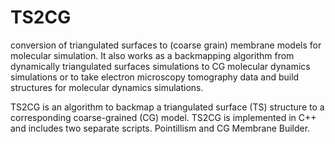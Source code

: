 # TS2CG
conversion of triangulated surfaces to (coarse grain) membrane models for molecular simulation. It also works as a backmapping algorithm from dynamically triangulated surfaces simulations to CG molecular dynamics simulations or to take electron microscopy tomography data and build structures for molecular dynamics simulations.

TS2CG is an algorithm to backmap a triangulated surface (TS) structure to a corresponding coarse-grained (CG) model. TS2CG is implemented in C++ and includes two separate scripts. Pointillism and CG Membrane Builder.
